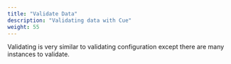 ```yaml
---
title: "Validate Data"
description: "Validating data with Cue"
weight: 55
---
```


Validating is very similar to validating configuration
except there are many instances to validate.

